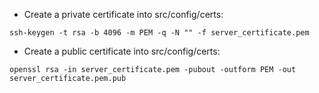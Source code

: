  - Create a private certificate into src/config/certs:
```shell
ssh-keygen -t rsa -b 4096 -m PEM -q -N "" -f server_certificate.pem
```

- Create a public certificate into src/config/certs:
```shell
openssl rsa -in server_certificate.pem -pubout -outform PEM -out server_certificate.pem.pub
```
